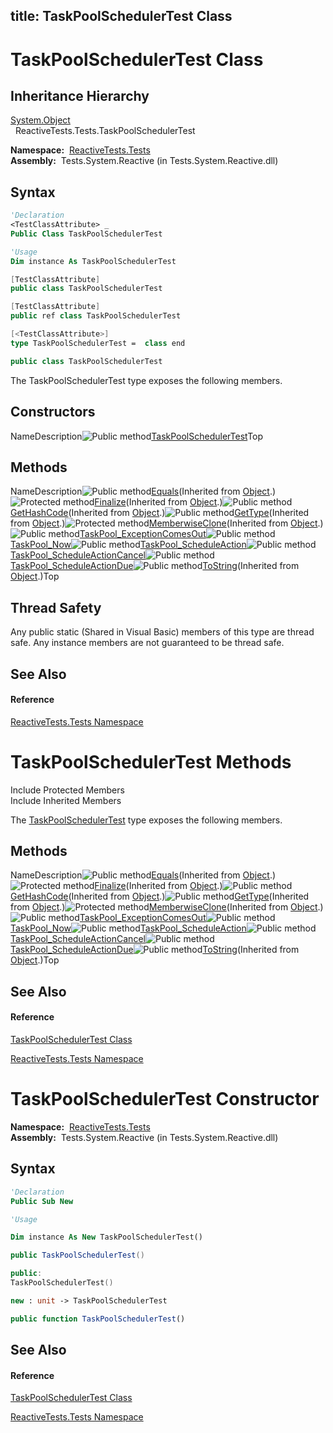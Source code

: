 title: TaskPoolSchedulerTest Class
---
# TaskPoolSchedulerTest Class

## Inheritance Hierarchy

[System.Object](https://msdn.microsoft.com/en-us/library/e5kfa45b)  
  ReactiveTests.Tests.TaskPoolSchedulerTest

**Namespace:**  [ReactiveTests.Tests](ReactiveTests.Tests/ReactiveTests.Tests)  
**Assembly:**  Tests.System.Reactive (in Tests.System.Reactive.dll)

## Syntax

```vb
'Declaration
<TestClassAttribute> _
Public Class TaskPoolSchedulerTest
```

```vb
'Usage
Dim instance As TaskPoolSchedulerTest
```

```csharp
[TestClassAttribute]
public class TaskPoolSchedulerTest
```

```c++
[TestClassAttribute]
public ref class TaskPoolSchedulerTest
```

```fsharp
[<TestClassAttribute>]
type TaskPoolSchedulerTest =  class end
```

```javascript
public class TaskPoolSchedulerTest
```

The TaskPoolSchedulerTest type exposes the following members.

## Constructors

NameDescription![Public method](https://reactiveui.net/assets/img/Hh303103.pubmethod(en-us,VS.103).gif "Public method")[TaskPoolSchedulerTest](TaskPoolSchedulerTest/TaskPoolSchedulerTest)Top

## Methods

NameDescription![Public method](https://reactiveui.net/assets/img/Hh303103.pubmethod(en-us,VS.103).gif "Public method")[Equals](https://msdn.microsoft.com/en-us/library/m:system.object.equals(system.object)(v=VS.103))(Inherited from [Object](https://msdn.microsoft.com/en-us/library/e5kfa45b).)![Protected method](https://reactiveui.net/assets/img/Hh303103.protmethod(en-us,VS.103).gif "Protected method")[Finalize](https://msdn.microsoft.com/en-us/library/4k87zsw7)(Inherited from [Object](https://msdn.microsoft.com/en-us/library/e5kfa45b).)![Public method](https://reactiveui.net/assets/img/Hh303103.pubmethod(en-us,VS.103).gif "Public method")[GetHashCode](https://msdn.microsoft.com/en-us/library/zdee4b3y)(Inherited from [Object](https://msdn.microsoft.com/en-us/library/e5kfa45b).)![Public method](https://reactiveui.net/assets/img/Hh303103.pubmethod(en-us,VS.103).gif "Public method")[GetType](https://msdn.microsoft.com/en-us/library/dfwy45w9)(Inherited from [Object](https://msdn.microsoft.com/en-us/library/e5kfa45b).)![Protected method](https://reactiveui.net/assets/img/Hh303103.protmethod(en-us,VS.103).gif "Protected method")[MemberwiseClone](https://msdn.microsoft.com/en-us/library/57ctke0a)(Inherited from [Object](https://msdn.microsoft.com/en-us/library/e5kfa45b).)![Public method](https://reactiveui.net/assets/img/Hh303103.pubmethod(en-us,VS.103).gif "Public method")[TaskPool\_ExceptionComesOut](TaskPool/TaskPoolSchedulerTest.TaskPool_ExceptionComesOut)![Public method](https://reactiveui.net/assets/img/Hh303103.pubmethod(en-us,VS.103).gif "Public method")[TaskPool\_Now](TaskPool/TaskPoolSchedulerTest.TaskPool_Now)![Public method](https://reactiveui.net/assets/img/Hh303103.pubmethod(en-us,VS.103).gif "Public method")[TaskPool\_ScheduleAction](TaskPool/TaskPoolSchedulerTest.TaskPool_ScheduleAction)![Public method](https://reactiveui.net/assets/img/Hh303103.pubmethod(en-us,VS.103).gif "Public method")[TaskPool\_ScheduleActionCancel](TaskPool/TaskPoolSchedulerTest.TaskPool_ScheduleActionCancel)![Public method](https://reactiveui.net/assets/img/Hh303103.pubmethod(en-us,VS.103).gif "Public method")[TaskPool\_ScheduleActionDue](TaskPool/TaskPoolSchedulerTest.TaskPool_ScheduleActionDue)![Public method](https://reactiveui.net/assets/img/Hh303103.pubmethod(en-us,VS.103).gif "Public method")[ToString](https://msdn.microsoft.com/en-us/library/7bxwbwt2)(Inherited from [Object](https://msdn.microsoft.com/en-us/library/e5kfa45b).)Top

## Thread Safety

Any public static (Shared in Visual Basic) members of this type are thread safe. Any instance members are not guaranteed to be thread safe.

## See Also

#### Reference

[ReactiveTests.Tests Namespace](ReactiveTests.Tests/ReactiveTests.Tests)

# TaskPoolSchedulerTest Methods

Include Protected Members  
Include Inherited Members

The [TaskPoolSchedulerTest](TaskPoolSchedulerTest/TaskPoolSchedulerTest) type exposes the following members.

## Methods

NameDescription![Public method](https://reactiveui.net/assets/img/Hh303103.pubmethod(en-us,VS.103).gif "Public method")[Equals](https://msdn.microsoft.com/en-us/library/m:system.object.equals(system.object)(v=VS.103))(Inherited from [Object](https://msdn.microsoft.com/en-us/library/e5kfa45b).)![Protected method](https://reactiveui.net/assets/img/Hh303103.protmethod(en-us,VS.103).gif "Protected method")[Finalize](https://msdn.microsoft.com/en-us/library/4k87zsw7)(Inherited from [Object](https://msdn.microsoft.com/en-us/library/e5kfa45b).)![Public method](https://reactiveui.net/assets/img/Hh303103.pubmethod(en-us,VS.103).gif "Public method")[GetHashCode](https://msdn.microsoft.com/en-us/library/zdee4b3y)(Inherited from [Object](https://msdn.microsoft.com/en-us/library/e5kfa45b).)![Public method](https://reactiveui.net/assets/img/Hh303103.pubmethod(en-us,VS.103).gif "Public method")[GetType](https://msdn.microsoft.com/en-us/library/dfwy45w9)(Inherited from [Object](https://msdn.microsoft.com/en-us/library/e5kfa45b).)![Protected method](https://reactiveui.net/assets/img/Hh303103.protmethod(en-us,VS.103).gif "Protected method")[MemberwiseClone](https://msdn.microsoft.com/en-us/library/57ctke0a)(Inherited from [Object](https://msdn.microsoft.com/en-us/library/e5kfa45b).)![Public method](https://reactiveui.net/assets/img/Hh303103.pubmethod(en-us,VS.103).gif "Public method")[TaskPool\_ExceptionComesOut](TaskPool/TaskPoolSchedulerTest.TaskPool_ExceptionComesOut)![Public method](https://reactiveui.net/assets/img/Hh303103.pubmethod(en-us,VS.103).gif "Public method")[TaskPool\_Now](TaskPool/TaskPoolSchedulerTest.TaskPool_Now)![Public method](https://reactiveui.net/assets/img/Hh303103.pubmethod(en-us,VS.103).gif "Public method")[TaskPool\_ScheduleAction](TaskPool/TaskPoolSchedulerTest.TaskPool_ScheduleAction)![Public method](https://reactiveui.net/assets/img/Hh303103.pubmethod(en-us,VS.103).gif "Public method")[TaskPool\_ScheduleActionCancel](TaskPool/TaskPoolSchedulerTest.TaskPool_ScheduleActionCancel)![Public method](https://reactiveui.net/assets/img/Hh303103.pubmethod(en-us,VS.103).gif "Public method")[TaskPool\_ScheduleActionDue](TaskPool/TaskPoolSchedulerTest.TaskPool_ScheduleActionDue)![Public method](https://reactiveui.net/assets/img/Hh303103.pubmethod(en-us,VS.103).gif "Public method")[ToString](https://msdn.microsoft.com/en-us/library/7bxwbwt2)(Inherited from [Object](https://msdn.microsoft.com/en-us/library/e5kfa45b).)Top

## See Also

#### Reference

[TaskPoolSchedulerTest Class](TaskPoolSchedulerTest/TaskPoolSchedulerTest)

[ReactiveTests.Tests Namespace](ReactiveTests.Tests/ReactiveTests.Tests)

# TaskPoolSchedulerTest Constructor

**Namespace:**  [ReactiveTests.Tests](ReactiveTests.Tests/ReactiveTests.Tests)  
**Assembly:**  Tests.System.Reactive (in Tests.System.Reactive.dll)

## Syntax

```vb
'Declaration
Public Sub New
```

```vb
'Usage

Dim instance As New TaskPoolSchedulerTest()
```

```csharp
public TaskPoolSchedulerTest()
```

```c++
public:
TaskPoolSchedulerTest()
```

```fsharp
new : unit -> TaskPoolSchedulerTest
```

```javascript
public function TaskPoolSchedulerTest()
```

## See Also

#### Reference

[TaskPoolSchedulerTest Class](TaskPoolSchedulerTest/TaskPoolSchedulerTest)

[ReactiveTests.Tests Namespace](ReactiveTests.Tests/ReactiveTests.Tests)

